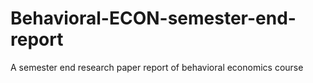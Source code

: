 # Behavioral-ECON-semester-end-report
A semester end research paper report of behavioral economics course
